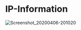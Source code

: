 # IP-Information
![Screenshot_20200406-201020](https://user-images.githubusercontent.com/54389203/78574737-1136bd80-7848-11ea-8b46-55f4beaaa27d.png)
